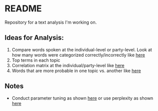 # README

Repository for a text analysis I'm working on. 

## Ideas for Analysis:

1. Compare words spoken at the individual-level or party-level. Look at how many words were categorized correctly/incorrectly like [here](https://cfss.uchicago.edu/text_topicmodels.html)
2. Top terms in each topic
3. Correlation matrix at the individual/party-level like [here](http://www.bernhardlearns.com/2017/05/topic-models-lda-and-ctm-in-r-with.html)
4. Words that are more probable in one topic vs. another like [here](http://www.bernhardlearns.com/2017/05/topic-models-lda-and-ctm-in-r-with.html)


## Notes

* Conduct parameter tuning as shown [here](http://www.bernhardlearns.com/2017/05/topic-models-lda-and-ctm-in-r-with.html) or use perplexity as shown [here](https://cfss.uchicago.edu/text_topicmodels.html#lda_with_an_unknown_topic_structure)